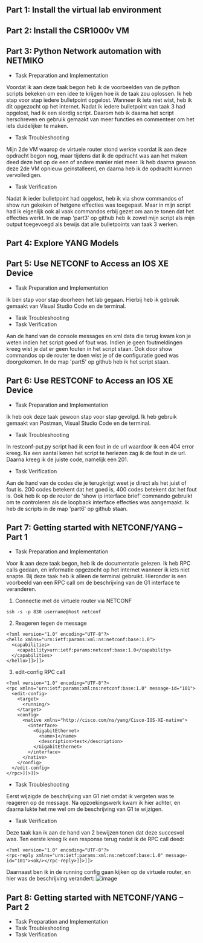 ## Part 1: Install the virtual lab environment
## Part 2: Install the CSR1000v VM
## Part 3: Python Network automation with NETMIKO
* Task Preparation and Implementation

Voordat ik aan deze taak begon heb ik de voorbeelden van de python scripts bekeken om een idee te krijgen hoe ik de taak zou oplossen. Ik heb stap voor stap iedere bulletpoint opgelost. Wanneer ik iets niet wist, heb ik dit opgezocht op het internet. Nadat ik iedere bulletpoint van taak 3 had opgelost, had ik een slordig script. Daarom heb ik daarna het script herschreven en gebruik gemaakt van meer functies en commenteer om het iets duidelijker te maken.
* Task Troubleshooting

Mijn 2de VM waarop de virtuele router stond werkte voordat ik aan deze opdracht begon nog, maar tijdens dat ik de opdracht was aan het maken deed deze het op de een of andere manier niet meer. Ik heb daarna gewoon deze 2de VM opnieuw geinstalleerd, en daarna heb ik de opdracht kunnen vervolledigen.
* Task Verification

Nadat ik ieder bulletpoint had opgelost, heb ik via show commandos of show run gekeken of hetgene effecties was toegepast. Maar in mijn script had ik eigenlijk ook al vaak commandos erbij gezet om aan te tonen dat het effecties werkt. In de map 'part3' op github heb ik zowel mijn script als mijn output toegevoegd als bewijs dat alle bulletpoints van taak 3 werken.
## Part 4: Explore YANG Models
## Part 5: Use NETCONF to Access an IOS XE Device
* Task Preparation and Implementation

Ik ben stap voor stap doorheen het lab gegaan. Hierbij heb ik gebruik gemaakt van Visual Studio Code en de terminal.
* Task Troubleshooting
* Task Verification

Aan de hand van de console messages en xml data die terug kwam kon je weten indien het script goed of fout was. Indien je geen foutmeldingen kreeg wist je dat er geen fouten in het script staan. Ook door show commandos op de router te doen wist je of de configuratie goed was doorgekomen. In de map 'part5' op github heb ik het script staan.
## Part 6: Use RESTCONF to Access an IOS XE Device
* Task Preparation and Implementation

Ik heb ook deze taak gewoon stap voor stap gevolgd. Ik heb gebruik gemaakt van Postman, Visual Studio Code en de terminal.
* Task Troubleshooting

In restconf-put.py script had ik een fout in de url waardoor ik een 404 error kreeg. Na een aantal keren het script te herlezen zag ik de fout in de url. Daarna kreeg ik de juiste code, namelijk een 201.
* Task Verification

Aan de hand van de codes die je terugkrijgt weet je direct als het juist of fout is. 200 codes betekent dat het goed is, 400 codes betekent dat het fout is. Ook heb ik op de router de 'show ip interface brief' commando gebruikt om te controleren als de loopback interface effecties was aangemaakt. Ik heb de scripts in de map 'part6' op github staan.
## Part 7: Getting started with NETCONF/YANG – Part 1
* Task Preparation and Implementation

Voor ik aan deze taak begon, heb ik de documentatie gelezen. Ik heb RPC calls gedaan, en informatie opgezocht op het internet wanneer ik iets niet snapte. Bij deze taak heb ik alleen de terminal gebruikt. Hieronder is een voorbeeld van een RPC call om de beschrijving van de G1 interface te veranderen.
1. Connectie met de virtuele router via NETCONF

```
ssh -s -p 830 username@host netconf
```
2. Reageren tegen de <hello> message

```
<?xml version="1.0" encoding="UTF-8"?>
<hello xmlns="urn:ietf:params:xml:ns:netconf:base:1.0">
  <capabilities>
    <capability>urn:ietf:params:netconf:base:1.0</capability>
  </capabilities>
</hello>]]>]]>
```
3. edit-config RPC call

```
<?xml version="1.0" encoding="UTF-8"?>
<rpc xmlns="urn:ietf:params:xml:ns:netconf:base:1.0" message-id="101">
  <edit-config>
    <target>
      <running/>
    </target>
    <config>
      <native xmlns="http://cisco.com/ns/yang/Cisco-IOS-XE-native">
        <interface>
          <GigabitEthernet>
            <name>1</name>
            <description>test</description>
          </GigabitEthernet>
        </interface>
      </native>
    </config>
  </edit-config>
</rpc>]]>]]>
```

* Task Troubleshooting

Eerst wijzigde de beschrijving van G1 niet omdat ik vergeten was te reageren op de <hello> message. Na opzoekingswerk kwam ik hier achter, en daarna lukte het me wel om de beschrijving van G1 te wijzigen.
* Task Verification

Deze taak kan ik aan de hand van 2 bewijzen tonen dat deze succesvol was. Ten eerste kreeg ik een response terug nadat ik de RPC call deed:
```
<?xml version="1.0" encoding="UTF-8"?>
<rpc-reply xmlns="urn:ietf:params:xml:ns:netconf:base:1.0" message-id="101"><ok/></rpc-reply>]]>]]>
```
Daarnaast ben ik in de running config gaan kijken op de virtuele router, en hier was de beschrijving verandert:
![image](https://github.com/user-attachments/assets/4373bf98-1c9c-479b-9b46-92c08ba4ed8f)

## Part 8: Getting started with NETCONF/YANG – Part 2
* Task Preparation and Implementation
* Task Troubleshooting
* Task Verification
